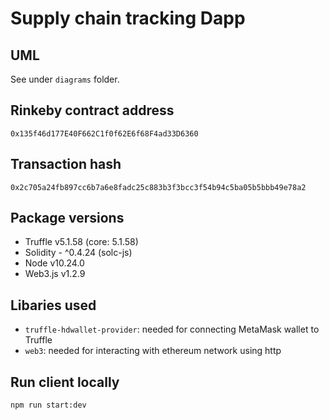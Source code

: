 # Supply chain tracking Dapp

## UML
See under `diagrams` folder.

## Rinkeby contract address
`0x135f46d177E40F662C1f0f62E6f68F4ad33D6360`

## Transaction hash
`0x2c705a24fb897cc6b7a6e8fadc25c883b3f3bcc3f54b94c5ba05b5bbb49e78a2`

## Package versions
* Truffle v5.1.58 (core: 5.1.58)
* Solidity - ^0.4.24 (solc-js)
* Node v10.24.0
* Web3.js v1.2.9

## Libaries used
* `truffle-hdwallet-provider`: needed for connecting MetaMask wallet to Truffle
* `web3`: needed for interacting with ethereum network using http

## Run client locally
```
npm run start:dev
```